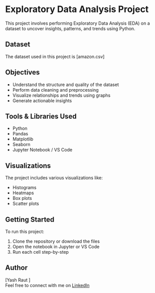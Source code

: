 # Exploratory Data Analysis Project

This project involves performing Exploratory Data Analysis (EDA) on a dataset to uncover insights, patterns, and trends using Python.

## Dataset

The dataset used in this project is [amazon.csv]
## Objectives

- Understand the structure and quality of the dataset
- Perform data cleaning and preprocessing
- Visualize relationships and trends using graphs
- Generate actionable insights

## Tools & Libraries Used

- Python
- Pandas
- Matplotlib
- Seaborn
- Jupyter Notebook / VS Code

## Visualizations

The project includes various visualizations like:
- Histograms
- Heatmaps
- Box plots
- Scatter plots

## Getting Started

To run this project:
1. Clone the repository or download the files
2. Open the notebook in Jupyter or VS Code
3. Run each cell step-by-step

## Author
[Yash Raut ]  
Feel free to connect with me on [LinkedIn](https://www.linkedin.com/in/yashraut28)
